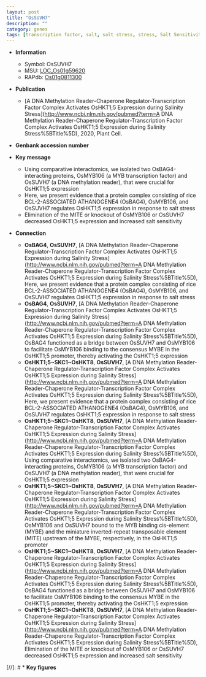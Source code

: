 ```yaml
---
layout: post
title: "OsSUVH7"
description: ""
category: genes
tags: [transcription factor, salt, salt stress, stress, Salt Sensitivity]
---
```


* **Information**  
    + Symbol: OsSUVH7  
    + MSU: [LOC_Os01g59620](http://rice.plantbiology.msu.edu/cgi-bin/ORF_infopage.cgi?orf=LOC_Os01g59620)  
    + RAPdb: [Os01g0811300](http://rapdb.dna.affrc.go.jp/viewer/gbrowse_details/irgsp1?name=Os01g0811300)  

* **Publication**  
    + [A DNA Methylation Reader-Chaperone Regulator-Transcription Factor Complex Activates OsHKT1;5 Expression during Salinity Stress](http://www.ncbi.nlm.nih.gov/pubmed?term=A DNA Methylation Reader-Chaperone Regulator-Transcription Factor Complex Activates OsHKT1;5 Expression during Salinity Stress%5BTitle%5D), 2020, Plant Cell.

* **Genbank accession number**  

* **Key message**  
    + Using comparative interactomics, we isolated two OsBAG4-interacting proteins, OsMYB106 (a MYB transcription factor) and OsSUVH7 (a DNA methylation reader), that were crucial for OsHKT1;5 expression
    + Here, we present evidence that a protein complex consisting of rice BCL-2-ASSOCIATED ATHANOGENE4 (OsBAG4), OsMYB106, and OsSUVH7 regulates OsHKT1;5 expression in response to salt stress
    + Elimination of the MITE or knockout of OsMYB106 or OsSUVH7 decreased OsHKT1;5 expression and increased salt sensitivity

* **Connection**  
    + __OsBAG4__, __OsSUVH7__, [A DNA Methylation Reader-Chaperone Regulator-Transcription Factor Complex Activates OsHKT1;5 Expression during Salinity Stress](http://www.ncbi.nlm.nih.gov/pubmed?term=A DNA Methylation Reader-Chaperone Regulator-Transcription Factor Complex Activates OsHKT1;5 Expression during Salinity Stress%5BTitle%5D),  Here, we present evidence that a protein complex consisting of rice BCL-2-ASSOCIATED ATHANOGENE4 (OsBAG4), OsMYB106, and OsSUVH7 regulates OsHKT1;5 expression in response to salt stress
    + __OsBAG4__, __OsSUVH7__, [A DNA Methylation Reader-Chaperone Regulator-Transcription Factor Complex Activates OsHKT1;5 Expression during Salinity Stress](http://www.ncbi.nlm.nih.gov/pubmed?term=A DNA Methylation Reader-Chaperone Regulator-Transcription Factor Complex Activates OsHKT1;5 Expression during Salinity Stress%5BTitle%5D),  OsBAG4 functioned as a bridge between OsSUVH7 and OsMYB106 to facilitate OsMYB106 binding to the consensus MYBE in the OsHKT1;5 promoter, thereby activating the OsHKT1;5 expression
    + __OsHKT1;5~SKC1~OsHKT8__, __OsSUVH7__, [A DNA Methylation Reader-Chaperone Regulator-Transcription Factor Complex Activates OsHKT1;5 Expression during Salinity Stress](http://www.ncbi.nlm.nih.gov/pubmed?term=A DNA Methylation Reader-Chaperone Regulator-Transcription Factor Complex Activates OsHKT1;5 Expression during Salinity Stress%5BTitle%5D),  Here, we present evidence that a protein complex consisting of rice BCL-2-ASSOCIATED ATHANOGENE4 (OsBAG4), OsMYB106, and OsSUVH7 regulates OsHKT1;5 expression in response to salt stress
    + __OsHKT1;5~SKC1~OsHKT8__, __OsSUVH7__, [A DNA Methylation Reader-Chaperone Regulator-Transcription Factor Complex Activates OsHKT1;5 Expression during Salinity Stress](http://www.ncbi.nlm.nih.gov/pubmed?term=A DNA Methylation Reader-Chaperone Regulator-Transcription Factor Complex Activates OsHKT1;5 Expression during Salinity Stress%5BTitle%5D),  Using comparative interactomics, we isolated two OsBAG4-interacting proteins, OsMYB106 (a MYB transcription factor) and OsSUVH7 (a DNA methylation reader), that were crucial for OsHKT1;5 expression
    + __OsHKT1;5~SKC1~OsHKT8__, __OsSUVH7__, [A DNA Methylation Reader-Chaperone Regulator-Transcription Factor Complex Activates OsHKT1;5 Expression during Salinity Stress](http://www.ncbi.nlm.nih.gov/pubmed?term=A DNA Methylation Reader-Chaperone Regulator-Transcription Factor Complex Activates OsHKT1;5 Expression during Salinity Stress%5BTitle%5D),  OsMYB106 and OsSUVH7 bound to the MYB binding cis-element (MYBE) and the miniature inverted-repeat transposable element (MITE) upstream of the MYBE, respectively, in the OsHKT1;5 promoter
    + __OsHKT1;5~SKC1~OsHKT8__, __OsSUVH7__, [A DNA Methylation Reader-Chaperone Regulator-Transcription Factor Complex Activates OsHKT1;5 Expression during Salinity Stress](http://www.ncbi.nlm.nih.gov/pubmed?term=A DNA Methylation Reader-Chaperone Regulator-Transcription Factor Complex Activates OsHKT1;5 Expression during Salinity Stress%5BTitle%5D),  OsBAG4 functioned as a bridge between OsSUVH7 and OsMYB106 to facilitate OsMYB106 binding to the consensus MYBE in the OsHKT1;5 promoter, thereby activating the OsHKT1;5 expression
    + __OsHKT1;5~SKC1~OsHKT8__, __OsSUVH7__, [A DNA Methylation Reader-Chaperone Regulator-Transcription Factor Complex Activates OsHKT1;5 Expression during Salinity Stress](http://www.ncbi.nlm.nih.gov/pubmed?term=A DNA Methylation Reader-Chaperone Regulator-Transcription Factor Complex Activates OsHKT1;5 Expression during Salinity Stress%5BTitle%5D),  Elimination of the MITE or knockout of OsMYB106 or OsSUVH7 decreased OsHKT1;5 expression and increased salt sensitivity

[//]: # * **Key figures**  


